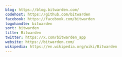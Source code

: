 ```yaml
---
blog: https://blog.bitwarden.com/
codehost: https://github.com/bitwarden
facebook: https://facebook.com/bitwarden
logohandle: bitwarden
sort: bitwarden
title: Bitwarden
twitter: https://x.com/bitwarden_app
website: https://bitwarden.com/
wikipedia: https://en.wikipedia.org/wiki/Bitwarden
---
```

